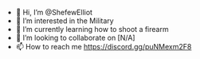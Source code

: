 - 👋 Hi, I’m @ShefewElliot
- 👀 I’m interested in the Military
- 🌱 I’m currently learning how to shoot a firearm
- 💞️ I’m looking to collaborate on [N/A]
- 📫 How to reach me https://discord.gg/puNMexm2F8

<!---
ShefewElliot/ShefewElliot is a ✨ special ✨ repository because its `README.md` (this file) appears on your GitHub profile.
You can click the Preview link to take a look at your changes.
--->
